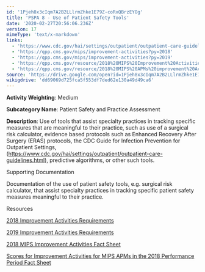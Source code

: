 ```yaml
---
id: '1Pjeh8x3cIqm7A2B2LLlrmZhke1E79Z-coRxQBrzEYOg'
title: 'PSPA 8 - Use of Patient Safety Tools'
date: '2020-02-27T20:56:06.236Z'
version: 17
mimeType: 'text/x-markdown'
links:
  - 'https://www.cdc.gov/hai/settings/outpatient/outpatient-care-guidelines.html'
  - 'https://qpp.cms.gov/mips/improvement-activities?py=2018'
  - 'https://qpp.cms.gov/mips/improvement-activities?py=2019'
  - 'https://qpp.cms.gov/resource/2018%20MIPS%20Improvement%20Activities%20Fact%20Sheet'
  - 'https://qpp.cms.gov/resource/2018%20MIPS%20APMs%20improvement%20Activities%20scores%20fact%20sheet'
source: 'https://drive.google.com/open?id=1Pjeh8x3cIqm7A2B2LLlrmZhke1E79Z-coRxQBrzEYOg'
wikigdrive: 'dd69069d725fca5f553df7ded62e130a49d49ca6'
---
```

**Activity Weighting**: Medium

**Subcategory Name**: Patient Safety and Practice Assessment

**Description**: Use of tools that assist specialty practices in tracking specific measures that are meaningful to their practice, such as use of a surgical risk calculator, evidence based protocols such as Enhanced Recovery After Surgery (ERAS) protocols, the CDC Guide for Infection Prevention for Outpatient Settings, (https://www.cdc.gov/hai/settings/outpatient/outpatient-care-guidelines.html), predictive algorithms, or other such tools.

Supporting Documentation

Documentation of the use of patient safety tools, e.g. surgical risk calculator, that assist specialty practices in tracking specific patient safety measures meaningful to their practice.

Resources

[2018 Improvement Activities Requirements](https://qpp.cms.gov/mips/improvement-activities?py=2018)

[2019 Improvement Activities Requirements](https://qpp.cms.gov/mips/improvement-activities?py=2019)

[2018 MIPS Improvement Activities Fact Sheet](https://qpp.cms.gov/resource/2018%20MIPS%20Improvement%20Activities%20Fact%20Sheet)

[Scores for Improvement Activities for MIPS APMs in the 2018 Performance Period Fact Sheet](https://qpp.cms.gov/resource/2018%20MIPS%20APMs%20improvement%20Activities%20scores%20fact%20sheet)
